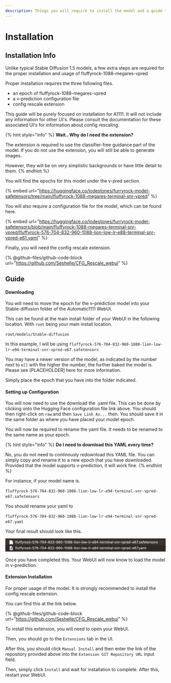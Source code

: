 ```yaml
---
description: Things you will require to install the model and a guide to install the model.
---
```


# Installation

## Installation Info

Unlike typical Stable Diffusion 1.5 models, a few extra steps are required for the proper installation and usage of fluffyrock-1088-megares-vpred

Proper installation requires the three following files.

* an epoch of fluffyrock-1088-megares-vpred
* a v-prediction configuration file
* config rescale extension

This guide will be purely focused on installation for A1111. It will not include any information for other UI's. Please consult the documentation for these associated UI's for information about config rescaling.

{% hint style="info" %}
**Wait.. Why do I need the extension?**

The extension is required to use the classifier-free guidance part of the model. If you do not use the extension, you will still be able to generate images.&#x20;

However, they will be on very simplistic backgrounds or have little detail to them.
{% endhint %}

You will find the epochs for this model under the v-pred section.

{% embed url="https://huggingface.co/lodestones/furryrock-model-safetensors/tree/main/fluffyrock-1088-megares-terminal-snr-vpred" %}

You will also require a configuration file for the model, which can be found here.

{% embed url="https://huggingface.co/lodestones/furryrock-model-safetensors/blob/main/fluffyrock-1088-megares-terminal-snr-vpred/fluffyrock-576-704-832-960-1088-lion-low-lr-e88-terminal-snr-vpred-e61.yaml" %}

Finally, you will need the config rescale extension.

{% @github-files/github-code-block url="https://github.com/Seshelle/CFG_Rescale_webui" %}

## Guide

#### Downloading

You will need to move the epoch for the v-prediction model into your Stable-diffusion folder of the Automatic1111 WebUI.

This can be found at the main install folder of your WebUI in the following location. With `root` being your main install location.

`root/models/Stable-diffusion`

In this example, I will be using `fluffyrock-576-704-832-960-1088-lion-low-lr-e94-terminal-snr-vpred-e67.safetensors`

You may have a newer version of the model, as indicated by the number next to `e[]` with the higher the number, the further baked the model is. Please see \[PLACEHOLDER] here for more information.

Simply place the epoch that you have into the folder indicated.

#### Setting up Configuration

You will now need to use the download the .yaml file. This can be done by clicking onto the Hugging Face configuration file link above. You should then right-click on `raw` and then `Save Link As...` then. You should save it in the same folder as where you have placed your model epoch.

You will now be required to rename the yaml file. It needs to be renamed to the same name as your epoch.

{% hint style="info" %}
**Do I need to download this YAML every time?**

No, you do not need to continously redownload this YAML file. You can simply copy and rename it to a new epoch that you have downloaded. Provided that the model supports v-prediction, it will work fine.
{% endhint %}

For instance, if your model name is.

`fluffyrock-576-704-832-960-1088-lion-low-lr-e94-terminal-snr-vpred-e67.safetensors`

You should rename your yaml to

`fluffyrock-576-704-832-960-1088-lion-low-lr-e94-terminal-snr-vpred-e67.yaml`

Your final result should look like this.

![](<../../.gitbook/assets/CleanShot 2023-07-24 at 01.04.29@2x.png>)

Once you have completed this. Your WebUI will now know to load the model in v-prediction.

#### Extension Installation

For proper usage of the model. It is strongly recommended to install the config rescale extension.

You can find this at the link below.

{% @github-files/github-code-block url="https://github.com/Seshelle/CFG_Rescale_webui" %}

To install this extension, you will need to open your WebUI.

Then, you should go to the `Extensions` tab in the UI.

After this, you should click `Manual Install` and then enter the link of the repository provided above into the `Extension GIT Repository URL` input field.

Then, simply click `Install` and wait for installation to complete. After this, restart your WebUI.
